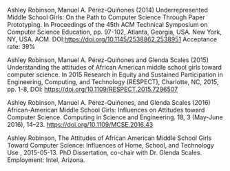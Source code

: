Ashley Robinson, Manuel A. Pérez-Quiñones (2014) Underrepresented Middle School Girls: On the Path to Computer Science Through Paper Prototyping. In Proceedings of the 45th ACM Technical Symposium on Computer Science Education, pp. 97-102, Atlanta, Georgia, USA. New York, NY, USA. ACM. DOI:https://doi.org/10.1145/2538862.2538951 Acceptance rate: 39%

Ashley Robinson, Manuel A. Pérez-Quiñones and Glenda Scales (2015) Understanding the attitudes of African American middle school girls toward computer science. In 2015 Research in Equity and Sustained Participation in Engineering, Computing, and Technology (RESPECT), Charlotte, NC, 2015, pp. 1-8, DOI: https://doi.org/10.1109/RESPECT.2015.7296507

Ashley Robinson, Manuel A. Pérez-Quiñones, and Glenda Scales (2016) African-American Middle School Girls: Influences on Attitudes toward Computer Science. Computing in Science and Engineering. 18, 3 (May-June 2016), 14–23. https://doi.org/10.1109/MCSE.2016.43

Ashley Robinson, The Attitudes of African American Middle School Girls Toward Computer Science: Influences of Home, School, and Technology Use , 2015-05-13. PhD Dissertation, co-chair with Dr. Glenda Scales. Employment: Intel, Arizona.
